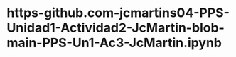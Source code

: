 # https-github.com-jcmartins04-PPS-Unidad1-Actividad2-JcMartin-blob-main-PPS-Un1-Ac3-JcMartin.ipynb
